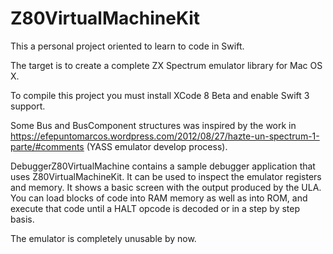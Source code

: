 # Z80VirtualMachineKit

This a personal project oriented to learn to code in Swift.

The target is to create a complete ZX Spectrum emulator library for Mac OS X.

To compile this project you must install XCode 8 Beta and enable Swift 3 support.

Some Bus and BusComponent structures was inspired by the work in https://efepuntomarcos.wordpress.com/2012/08/27/hazte-un-spectrum-1-parte/#comments (YASS emulator develop process).

DebuggerZ80VirtualMachine contains a sample debugger application that uses Z80VirtualMachineKit. It can be used to inspect the emulator registers and memory. It shows a basic screen with the output produced by the ULA. You can load blocks of code into RAM memory as well as into ROM, and execute that code until a HALT opcode is decoded or in a step by step basis.

The emulator is completely unusable by now.
